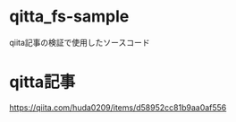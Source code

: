 # qitta_fs-sample
qiita記事の検証で使用したソースコード

# qitta記事
https://qiita.com/huda0209/items/d58952cc81b9aa0af556